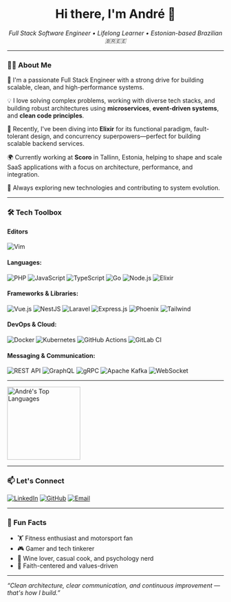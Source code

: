 <h1 align="center">Hi there, I'm André 👋</h1>
<p align="center">
  <em>Full Stack Software Engineer • Lifelong Learner • Estonian-based Brazilian 🇧🇷🇪🇪</em>
</p>

---

### 👨‍💻 About Me

🚀 I'm a passionate Full Stack Engineer with a strong drive for building scalable, clean, and high-performance systems.

💡 I love solving complex problems, working with diverse tech stacks, and building robust architectures using **microservices**, **event-driven systems**, and **clean code principles**.

🧪 Recently, I've been diving into **Elixir** for its functional paradigm, fault-tolerant design, and concurrency superpowers—perfect for building scalable backend services.

🌍 Currently working at **Scoro** in Tallinn, Estonia, helping to shape and scale SaaS applications with a focus on architecture, performance, and integration.

🧠 Always exploring new technologies and contributing to system evolution.

---

### 🛠️ Tech Toolbox

#### Editors
![Vim](https://img.shields.io/badge/VIM-%2311AB00?logo=vim&logoColor=white)

#### Languages:
![PHP](https://img.shields.io/badge/-PHP-777BB4?logo=php&logoColor=white)
![JavaScript](https://img.shields.io/badge/-JavaScript-F7DF1E?logo=javascript&logoColor=black)
![TypeScript](https://img.shields.io/badge/-TypeScript-3178C6?logo=typescript&logoColor=white)
![Go](https://img.shields.io/badge/-Go-00ADD8?logo=go&logoColor=white)
![Node.js](https://img.shields.io/badge/-Node.js-339933?logo=node.js&logoColor=white)
![Elixir](https://img.shields.io/badge/-Elixir-4B275F?logo=elixir&logoColor=white)

#### Frameworks & Libraries:
![Vue.js](https://img.shields.io/badge/-Vue.js-4FC08D?logo=vue.js&logoColor=white)
![NestJS](https://img.shields.io/badge/-NestJS-E0234E?logo=nestjs&logoColor=white)
![Laravel](https://img.shields.io/badge/-Laravel-FF2D20?logo=laravel&logoColor=white)
![Express.js](https://img.shields.io/badge/-Express.js-000000?logo=express&logoColor=white)
![Phoenix](https://img.shields.io/badge/-Phoenix-FD4F00?logo=phoenixframework&logoColor=white)
![Tailwind](https://img.shields.io/badge/-Tailwind-%2338B2AC?logo=tailwind-css&logoColor=white)

#### DevOps & Cloud:
![Docker](https://img.shields.io/badge/-Docker-2496ED?logo=docker&logoColor=white)
![Kubernetes](https://img.shields.io/badge/-Kubernetes-326CE5?logo=kubernetes&logoColor=white)
![GitHub Actions](https://img.shields.io/badge/-GitHub%20Actions-2088FF?logo=github&logoColor=white)
![GitLab CI](https://img.shields.io/badge/-Gitlab%20CI-%23181717?logo=gitlab&logoColor=white)

#### Messaging & Communication:
![REST API](https://img.shields.io/badge/-REST%20API-009688?logo=fastapi&logoColor=white)
![GraphQL](https://img.shields.io/badge/-GraphQL-E10098?logo=graphql&logoColor=white)
![gRPC](https://img.shields.io/badge/-gRPC-00ADD8?logo=google&logoColor=white)
![Apache Kafka](https://img.shields.io/badge/-Kafka-231F20?logo=apache-kafka&logoColor=white)
![WebSocket](https://img.shields.io/badge/-WebSocket-010101?logo=socket.io&logoColor=white)

---

<div>
  <img src="https://github-readme-stats.vercel.app/api/top-langs/?username=andrerampanelli&layout=compact&theme=transparent" alt="André's Top Languages" height="170"/>
</div>

---

### 📫 Let's Connect

[![LinkedIn](https://img.shields.io/badge/-LinkedIn-0077B5?logo=linkedin&logoColor=white)](https://www.linkedin.com/in/anvitram)
[![GitHub](https://img.shields.io/badge/-GitHub-181717?logo=github&logoColor=white)](https://github.com/andrerampanelli)
[![Email](https://img.shields.io/badge/-Email-D14836?logo=gmail&logoColor=white)](mailto:andrerampanelli1@gmail.com)

---

### 💬 Fun Facts

- 🏋️ Fitness enthusiast and motorsport fan
- 🎮 Gamer and tech tinkerer
- 🍷 Wine lover, casual cook, and psychology nerd
- 🙏 Faith-centered and values-driven

---

_“Clean architecture, clear communication, and continuous improvement — that's how I build.”_
